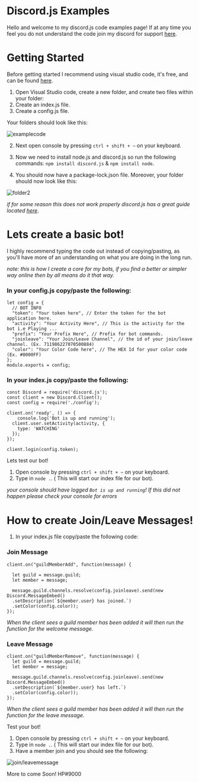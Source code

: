 # Discord.js Examples

Hello and welcome to my discord.js code examples page! If at any time you feel you do not understand the code join my discord for support [here](https://discord.gg/hDb8Exk).


# Getting Started

Before getting started I recommend using visual studio code, it's free, and can be found [here](https://code.visualstudio.com/).

1. Open Visual Studio code, create a new folder, and create two files within your folder:
  1. Create an index.js file.
  2. Create a config.js file.

Your folders should look like this:

![examplecode](https://i.imgur.com/Ju2nXc4.png)

2. Next open console by pressing `ctrl + shift + ~` on your keyboard.

3. Now we need to install node.js and discord.js so run the following commands: `npm install discord.js` & `npm install node`.

4. You should now have a package-lock.json file. Moreover, your folder should now look like this:

![folder2](https://i.imgur.com/xpI8g6x.png)

*if for some reason this does not work properly discord.js has a great guide located [here](https://discordjs.guide/preparations/#using-the-command-prompt)*.

# Lets create a basic bot!

I highly recommend typing the code out instead of copying/pasting, as you'll have more of an understanding on what you are doing in the long run.

*note: this is how I create a core for my bots, if you find a better or simpler way online then by all means do it that way.*

### In your config.js copy/paste the following:

```
let config = {
  // BOT INFO
  "token": "Your token here", // Enter the token for the bot application here.
  "activity": "Your Activity Here", // This is the activity for the bot i.e Playing ...
  "prefix": "Your Prefix Here", // Prefix for bot commands.
  "joinleave": "Your Join/Leave Channel", // the id of your join/leave channel. (Ex. 711986227070500884)
  "color": "Your Color Code here", // The HEX Id for your color code (Ex. #0000FF) 
};
module.exports = config;
```
### In your index.js copy/paste the following:

```
const Discord = require('discord.js');
const client = new Discord.Client();
const config = require('./config');

client.on('ready', () => {
	console.log('Bot is up and running');
  client.user.setActivity(activity, {
    type: 'WATCHING'
  });
});

client.login(config.token);
```

Lets test our bot! 
1. Open console by pressing `ctrl + shift + ~` on your keyboard.
2. Type in `node .`. ( This will start our index file for our bot).

*your console should have logged `Bot is up and running`! If this did not happen please check your console for errors*

# How to create Join/Leave Messages!

1. In your index.js file copy/paste the following code:

### Join Message

```
client.on("guildMemberAdd", function(message) {

  let guild = message.guild;
  let member = message;

  message.guild.channels.resolve(config.joinleave).send(new Discord.MessageEmbed()
  .setDescription(`${member.user} has joined.`)
  .setColor(config.color));
});
```
*When the client sees a guild member has been added it will then run the function for the welcome message.*

### Leave Message

```
client.on("guildMemberRemove", function(message) {
  let guild = message.guild;
  let member = message;

  message.guild.channels.resolve(config.joinleave).send(new Discord.MessageEmbed()
  .setDescription(`${member.user} has left.`)
  .setColor(config.color));
});
```

*When the client sees a guild member has been added it will then run the function for the leave message.*

Test your bot!
1. Open console by pressing `ctrl + shift + ~` on your keyboard.
2. Type in `node .`. ( This will start our index file for our bot).
3. Have a member join and you should see the following:

  ![join/leavemessage](https://i.imgur.com/lzC12IF.png)


More to come Soon! HP#9000
